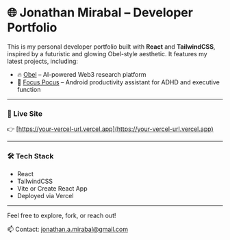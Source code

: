 # 🌐 Jonathan Mirabal – Developer Portfolio

This is my personal developer portfolio built with **React** and **TailwindCSS**, inspired by a futuristic and glowing Obel-style aesthetic. It features my latest projects, including:

- 🔥 [Obel](https://github.com/jonathanprogram2/obel) – AI-powered Web3 research platform  
- 🧠 [Focus Pocus](https://github.com/jonathanprogram2/focus-pocus/tree/dev) – Android productivity assistant for ADHD and executive function

---

### 🚀 Live Site
👉 [https://your-vercel-url.vercel.app](https://your-vercel-url.vercel.app)

---

### 🛠 Tech Stack

- React
- TailwindCSS
- Vite or Create React App
- Deployed via Vercel

---

Feel free to explore, fork, or reach out!

📫 Contact: [jonathan.a.mirabal@gmail.com](mailto:jonathan.a.mirabal@gmail.com)
